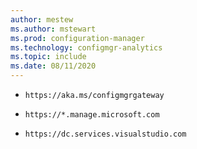 ```yaml
---
author: mestew
ms.author: mstewart
ms.prod: configuration-manager
ms.technology: configmgr-analytics
ms.topic: include
ms.date: 08/11/2020
---
```


- `https://aka.ms/configmgrgateway`

- `https://*.manage.microsoft.com` <!--7424742-->

- `https://dc.services.visualstudio.com` <!--7541816-->
